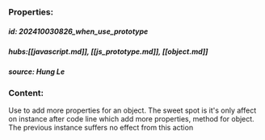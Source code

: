 ### Properties:


##### id: 202410030826_when_use_prototype
##### hubs:[[javascript.md]], [[js_prototype.md]], [[object.md]]
##### source: Hung Le


### Content:

Use to add more properties for an object. The sweet spot is it's only affect on instance after code line which add more properties, method for object. The previous instance suffers no effect from this action 


